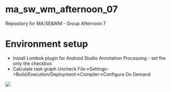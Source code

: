 # ma_sw_wm_afternoon_07
Repository for MA/SE&amp;WM - Group Afternoon 7

# Environment setup
- Install Lombok plugin for Android Studio
    Annotation Processing - set the only the checkbox
- Calculate task graph
    Uncheck     File->Settings->Build/Execution/Deployment->Compiler->Configure On Demand


<a href="http://dhdm.de:8111/viewType.html?buildTypeId=Geoschnitzel_Build&guest=1">
<img src="http://dhdm.de:8111/app/rest/builds/buildType:(id:Geoschnitzel_Build)/statusIcon"/>
</a>